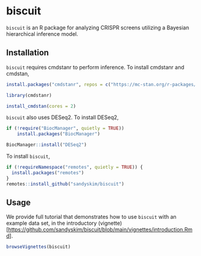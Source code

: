 
<!-- README.md is generated from README.Rmd. Please edit that file -->

# biscuit

<!-- badges: start -->
<!-- badges: end -->

`biscuit` is an R package for analyzing CRISPR screens utilizing a
Bayesian hierarchical inference model.

## Installation

`biscuit` requires cmdstanr to perform inference. To install cmdstanr
and cmdstan,

``` r
install.packages("cmdstanr", repos = c("https://mc-stan.org/r-packages/", getOption("repos")))

library(cmdstanr)

install_cmdstan(cores = 2)
```

`biscuit` also uses DESeq2. To install DESeq2,

``` r
if (!require("BiocManager", quietly = TRUE))
    install.packages("BiocManager")

BiocManager::install("DESeq2")
```

To install `biscuit`,

``` r
if (!requireNamespace("remotes", quietly = TRUE)) {
  install.packages("remotes")
}
remotes::install_github("sandyskim/biscuit")
```

## Usage

We provide full tutorial that demonstrates how to use `biscuit` with an
example data set, in the introductory (vignette)\[<a
href="https://github.com/sandyskim/bbiscuit/blob/main/vignettes/introduction.Rmd"
class="uri">https://github.com/sandyskim/biscuit/blob/main/vignettes/introduction.Rmd</a>\].

``` r
browseVignettes(biscuit)
```
